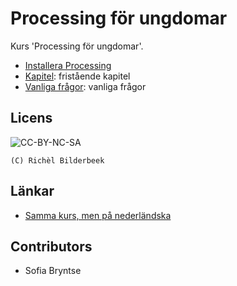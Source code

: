 # Processing för ungdomar

Kurs 'Processing för ungdomar'.

 * [Installera Processing](kapitel/installera_processing/README.md)
 * [Kapitel](kapitel/README.md): fristående kapitel
 * [Vanliga frågor](faq.md): vanliga frågor

## Licens

![CC-BY-NC-SA](pics/CC-BY-NC-SA.png)

```
(C) Richèl Bilderbeek
```

## Länkar

 * [Samma kurs, men på nederländska](https://github.com/richelbilderbeek/processing_voor_jonge_tieners)

## Contributors

 * Sofia Bryntse
